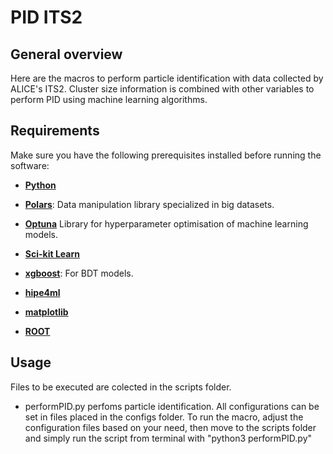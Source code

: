 # **PID ITS2**

## General overview

Here are the macros to perform particle identification with data collected by ALICE's ITS2. 
Cluster size information is combined with other variables to perform PID using machine learning algorithms.

## Requirements

Make sure you have the following prerequisites installed before running the software:

* [**Python**](https://www.python.org/downloads/)

* [**Polars**](https://pola-rs.github.io/polars/): Data manipulation library specialized in big datasets. 

* [**Optuna**](https://optuna.readthedocs.io/en/stable/index.html) Library for hyperparameter optimisation of machine learning models.

* [**Sci-kit Learn**](https://scikit-learn.org/stable/documentation.html)

* [**xgboost**](https://xgboost.readthedocs.io/en/latest/): For BDT models.

* [**hipe4ml**](https://hipe4ml.readthedocs.io/en/latest/)

* [**matplotlib**](https://matplotlib.org/stable/contents.html)

* [**ROOT**](https://root.cern/documentation.html)

## Usage

Files to be executed are colected in the scripts folder.

* performPID.py perfoms particle identification. All configurations can be set in files placed in the configs folder. To run the macro, adjust the configuration files based on your need, then move to the scripts folder and simply run the script from terminal with "python3 performPID.py"

